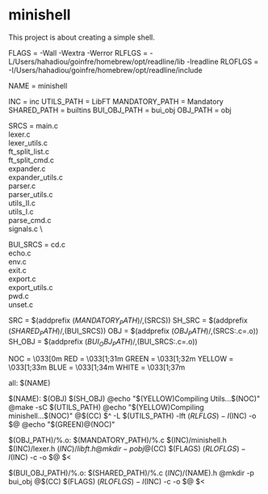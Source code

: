 # minishell
This project is about creating a simple shell.

FLAGS        = -Wall -Wextra -Werror
RLFLGS        = -L/Users/hahadiou/goinfre/homebrew/opt/readline/lib -lreadline
RLOFLGS        = -I/Users/hahadiou/goinfre/homebrew/opt/readline/include

 NAME        = minishell

 INC        = inc
 UTILS_PATH                = LibFT
 MANDATORY_PATH        = Mandatory
 SHARED_PATH                = builtins
 BUI_OBJ_PATH         = bui_obj
 OBJ_PATH                = obj

 SRCS = main.c \
                 lexer.c \
                 lexer_utils.c \
                 ft_split_list.c \
                 ft_split_cmd.c \
                 expander.c \
                 expander_utils.c \
                 parser.c \
                 parser_utils.c \
                 utils_II.c \
                 utils_I.c \
                 parse_cmd.c \
                 signals.c \

 BUI_SRCS = cd.c \
                         echo.c \
                         env.c \
                         exit.c \
                         export.c \
                         export_utils.c \
                         pwd.c \
                         unset.c

 SRC                = $(addprefix $(MANDATORY_PATH)/,$(SRCS))
 SH_SRC         = $(addprefix $(SHARED_PATH)/,$(BUI_SRCS))
 OBJ                = $(addprefix $(OBJ_PATH)/,$(SRCS:.c=.o))
 SH_OBJ        = $(addprefix $(BUI_OBJ_PATH)/,$(BUI_SRCS:.c=.o))

 NOC                = \033[0m
 RED                = \033[1;31m
 GREEN        = \033[1;32m
 YELLOW        = \033[1;33m
 BLUE        = \033[1;34m
 WHITE        = \033[1;37m

 all: $(NAME)

 $(NAME): $(OBJ) $(SH_OBJ)
         @echo "$(YELLOW)Compiling Utils...$(NOC)"
         @make -sC $(UTILS_PATH)
         @echo "$(YELLOW)Compiling minishell...$(NOC)"
         @$(CC) $^ -L $(UTILS_PATH) -lft $(RLFLGS) -I$(INC) -o $@
         @echo "$(GREEN)$@$(NOC)"

 $(OBJ_PATH)/%.o: $(MANDATORY_PATH)/%.c $(INC)/minishell.h $(INC)/lexer.h $(INC)/libft.h
         @mkdir -p obj
         @$(CC) $(FLAGS) $(RLOFLGS) -I$(INC) -c -o $@ $<

 $(BUI_OBJ_PATH)/%.o: $(SHARED_PATH)/%.c $(INC)/$(NAME).h
         @mkdir -p bui_obj
         @$(CC) $(FLAGS) $(RLOFLGS) -I$(INC) -c -o $@ $<
